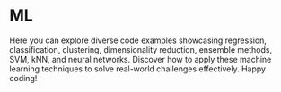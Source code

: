 # ML
Here you can explore diverse code examples showcasing regression, classification, clustering, dimensionality reduction, ensemble methods, SVM, kNN, and neural networks. Discover how to apply these machine learning techniques to solve real-world challenges effectively. Happy coding!
